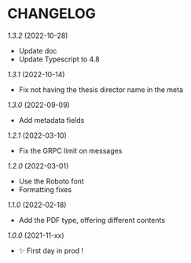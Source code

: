 # CHANGELOG

*1.3.2* (2022-10-28)
- Update doc
- Update Typescript to 4.8

*1.3.1* (2022-10-14)
- Fix not having the thesis director name in the meta

*1.3.0* (2022-09-09)
- Add metadata fields

*1.2.1* (2022-03-10)
- Fix the GRPC limit on messages

*1.2.0* (2022-03-01)
- Use the Roboto font
- Formatting fixes

*1.1.0* (2022-02-18)
- Add the PDF type, offering different contents

*1.0.0* (2021-11-xx)
- ✨ First day in prod !
